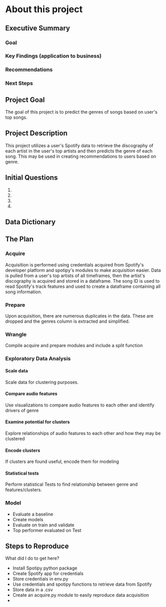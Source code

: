 # About this project

## Executive Summary
### Goal
### Key Findings (application to business)
### Recommendations
### Next Steps

## Project Goal
The goal of this project is to predict the genres of songs based on user's top songs.

## Project Description
This project utilizes a user's Spotify data to retrieve the discography of each artist in the user's top artists and then predicts the genre of each song. This may be used in creating recommendations to users based on genre.

## Initial Questions
1. 
2. 
3. 
4. 

## Data Dictionary

## The Plan
### Acquire
Acquisition is performed using credentials acquired from Spotify's developer platform and spotipy's modules to make acquisition easier. Data is pulled from a user's top artists of all timeframes, then the artist's discography is acquired and stored in a dataframe. The song ID is used to read Spotify's track features and used to create a dataframe containing all song information.

### Prepare
Upon acquisition, there are numerous duplicates in the data. These are dropped and the genres column is extracted and simplified.

### Wrangle
Compile acquire and prepare modules and include a split function

### Exploratory Data Analysis
#### Scale data
Scale data for clustering purposes.

#### Compare audio features
Use visualizations to compare audio features to each other and identify drivers of genre

#### Examine potential for clusters
Explore relationships of audio features to each other and how they may be clustered

#### Encode clusters
If clusters are found useful, encode them for modeling

#### Statistical tests
Perform statistical Tests to find relationship between genre and features/clusters.

### Model
- Evaluate a baseline
- Create models
- Evaluate on train and validate
- Top performer evaluated on Test


## Steps to Reproduce
What did I do to get here?

- Install Spotipy python package
- Create Spotify app for credentials
- Store credentials in env.py
- Use credentials and spotipy functions to retrieve data from Spotify
- Store data in a .csv
- Create an acquire.py module to easily reproduce data acquisition
- 